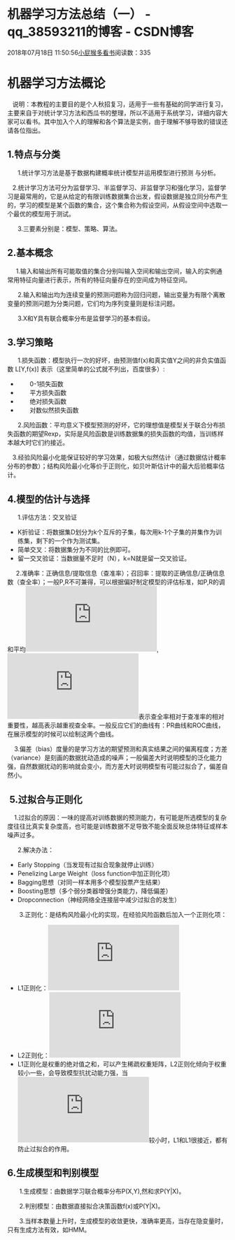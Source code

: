 # 机器学习方法总结（一） - qq_38593211的博客 - CSDN博客





2018年07月18日 11:50:56[小屁猴多看书](https://me.csdn.net/qq_38593211)阅读数：335








# 机器学习方法概论

> 
   说明：本教程的主要目的是个人秋招复习，适用于一些有基础的同学进行复习，主要来自于对统计学习方法和西瓜书的整理，所以不适用于系统学习，详细内容大家可以看书。其中加入个人的理解和各个算法是实例，由于理解不够导致的错误还请各位指出。 


## 1.特点与分类

      1.统计学习方法是基于数据构建概率统计模型并运用模型进行预测 与分析。

   2.统计学习方法可分为监督学习、半监督学习、非监督学习和强化学习，监督学习是最常用的，它是从给定的有限训练数据集合出发，假设数据是独立同分布产生的，学习的模型是某个函数的集合，这个集合称为假设空间，从假设空间中选取一个最优的模型用于测试。

      3.三要素分别是：模型、策略、算法。

## 2.基本概念

     1.输入和输出所有可能取值的集合分别叫输入空间和输出空间，输入的实例通常用特征向量进行表示，所有的特征向量存在的空间成为特征空间。

      2.输入和输出均为连续变量的预测问题称为回归问题，输出变量为有限个离散变量的预测问题为分类问题，它们均为序列变量则是标注问题。

      3.X和Y具有联合概率分布是监督学习的基本假设。

## 3.学习策略

      1.损失函数：模型执行一次的好坏，由预测值f(x)和真实值Y之间的非负实值函数 L[Y,f(x)] 表示（这里简单的公式就不列出，百度很多）:
-        0-1损失函数
-        平方损失函数
-        绝对损失函数
-        对数似然损失函数

      2.风险函数：平均意义下模型预测的好坏，它的理想值是模型关于联合分布损失函数的期望Rexp，实际是风险函数是训练数据集的损失函数的均值，当训练样本越大时它们约接近。

   3.经验风险最小化能保证较好的学习效果，如极大似然估计（通过数据估计概率分布的参数）；结构风险最小化等价于正则化，如贝叶斯估计中的最大后验概率估计。

## 4.模型的估计与选择

      1.评估方法：交叉验证
- K折验证：将数据集D划分为k个互斥的子集，每次用k-1个子集的并集作为训练集，剩下的一个作为测试集。
- 简单交叉：将数据集分为不同的比例即可。
- 留一交叉验证：当数据量不足时（N），k=N就是留一交叉验证。

     2.准确率：正确信息/提取信息（查准率）；召回率：提取的正确信息/正确信息数（查全率）；一般P,R不可兼得，可以根据偏好制定模型的评估标准，如P,R的调和平均![F\beta =(1+\beta ^{2})RP/(\beta ^{2}P+R)](https://private.codecogs.com/gif.latex?F%5Cbeta%20%3D%281&plus;%5Cbeta%20%5E%7B2%7D%29RP/%28%5Cbeta%20%5E%7B2%7DP&plus;R%29),![\beta](https://private.codecogs.com/gif.latex?%5Cbeta)表示查全率相对于查准率的相对重要性，越高表示越重视查全率。一般反应它们的曲线有：PR曲线和ROC曲线，在展示模型的时候可以绘制这两个曲线。

    3.偏差（bias）度量的是学习方法的期望预测和真实结果之间的偏离程度；方差（variance）是刻画的数据扰动造成的噪声；一般偏差大时说明模型的泛化能力强，自然数据扰动的影响就会变小，而方差大时说明模型有可能过拟合了，偏差自然小。

##  5.过拟合与正则化

    1.过拟合的原因：一味的提高对训练数据的预测能力，有可能是所选模型的复杂度往往比真实复杂度高，也可能是训练数据不足导致不能全面反映总体特征或样本噪声过多。

      2.解决办法：
- Early Stopping（当发现有过拟合现象就停止训练）
- Penelizing Large Weight（loss function中加正则化项）
- Bagging思想（对同一样本用多个模型投票产生结果）
- Boosting思想（多个弱分类器增强分类能力，降低偏差）
- Dropconnection（神经网络全连接层中减少过拟合的发生）

       3.正则化：是结构风险最小化的实现，在经验风险函数后加入一个正则化项：
- L1正则化：![L(\omega )=\frac{1}{N}\sum (f(xi;\omega )-yi)^{2}+\lambda |\omega |](https://private.codecogs.com/gif.latex?L%28%5Comega%20%29%3D%5Cfrac%7B1%7D%7BN%7D%5Csum%20%28f%28xi%3B%5Comega%20%29-yi%29%5E%7B2%7D&plus;%5Clambda%20%7C%5Comega%20%7C)
- L2正则化：![L(\omega )=\frac{1}{N}\sum (f(xi;\omega )-yi)^{2}+\lambda/2 |\omega |^{2}](https://private.codecogs.com/gif.latex?L%28%5Comega%20%29%3D%5Cfrac%7B1%7D%7BN%7D%5Csum%20%28f%28xi%3B%5Comega%20%29-yi%29%5E%7B2%7D&plus;%5Clambda/2%20%7C%5Comega%20%7C%5E%7B2%7D)
- L1正则化是权重的绝对值之和，可以产生稀疏权重矩阵，L2正则化倾向于权重较小一些，会导致模型抗扰动能力强，当![\lambda](https://private.codecogs.com/gif.latex?%5Clambda)较小时，L1和L1很接近，都有防止过拟合的作用。

## 6.生成模型和判别模型

       1.生成模型：由数据学习联合概率分布P(X,Y),然和求P(Y|X)。

       2.判别模型：由数据直接拟合决策函数f(x)或P(Y|X)。

       3.当样本数量上升时，生成模型的收敛更快，准确率更高，当存在隐变量时，只有生成方法有效，如HMM。







